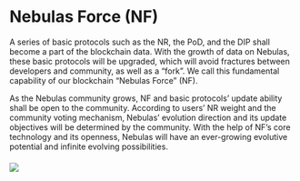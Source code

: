# Nebulas Force \(NF\)

A series of basic protocols such as the NR, the PoD, and the DIP shall become a part of the blockchain data. With the growth of data on Nebulas, these basic protocols will be upgraded, which will avoid fractures between developers and community, as well as a “fork”. We call this fundamental capability of our blockchain “Nebulas Force” \(NF\).

As the Nebulas community grows, NF and basic protocols’ update ability shall be open to the community. According to users’ NR weight and the community voting mechanism, Nebulas’ evolution direction and its update objectives will be determined by the community. With the help of NF’s core technology and its openness, Nebulas will have an ever-growing evolutive potential and infinite evolving possibilities.

#### ![](https://cdn-images-1.medium.com/max/1600/1*nCY3t7JRHxTf73mXuRdI0w.png) 

